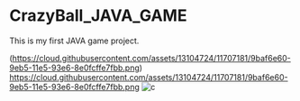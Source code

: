 # CrazyBall_JAVA_GAME
This is my first JAVA game project.

(https://cloud.githubusercontent.com/assets/13104724/11707181/9baf6e60-9eb5-11e5-93e6-8e0fcffe7fbb.png)
https://cloud.githubusercontent.com/assets/13104724/11707181/9baf6e60-9eb5-11e5-93e6-8e0fcffe7fbb.png
![c](https://cloud.githubusercontent.com/assets/13104724/11707206/06a3f9ca-9eb6-11e5-9267-bdc213cfba1e.png)
